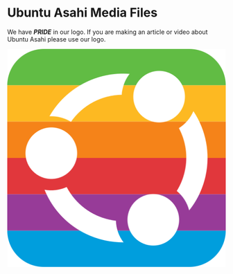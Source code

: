 # Ubuntu Asahi Media Files

We have ***PRIDE*** in our logo. If you are making an article or video about Ubuntu Asahi please use our logo.

<p align="center">
  <img src="./logo/logo-512.png" alt="Ubuntu Asahi Logo" />
</p>
